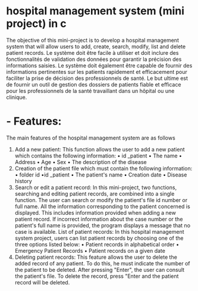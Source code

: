 # hospital management system (mini project) in c
The objective of this mini-project is to develop a hospital management system that will allow users to add, create, search, modify, list and delete patient records.
Le système doit être facile à utiliser et doit inclure des fonctionnalités de validation des données pour garantir la précision des informations saisies. Le système doit également être capable de fournir des informations pertinentes sur les patients rapidement et efficacement pour faciliter la prise de décision des professionnels de santé. Le but ultime est de fournir un outil de gestion des dossiers de patients fiable et efficace pour les professionnels de la santé travaillant dans un hôpital ou une clinique.
# - Features:
The main features of the hospital management system are as follows
1. Add a new patient:
This function allows the user to add a new patient which contains the following information:
• id _patient
• The name
• Address
• Age
• Sex
• The description of the disease
2. Creation of the patient file which must contain the following information:
• folder id
•id _patient
• The patient's name
• Creation date
• Disease history
3. Search or edit a patient record:
In this mini-project, two functions, searching and editing patient records, are combined into a single function. The user can search or modify the patient's file id number or full name.
All the information corresponding to the patient concerned is displayed. This includes information provided when adding a new patient record. If incorrect information about the case number or the patient's full name is provided, the program displays a message that no case is available.
List of patient records:
In this hospital management system project, users can list patient records by choosing one of the three options listed below:
• Patient records in alphabetical order
• Emergency Patient Records
• Patient records on a given date
5. Deleting patient records:
This feature allows the user to delete the added record of any patient. To do this, he must indicate the number of the patient to be deleted. After pressing "Enter", the user can consult the patient's file. To delete the record, press "Enter and the patient record will be deleted.
